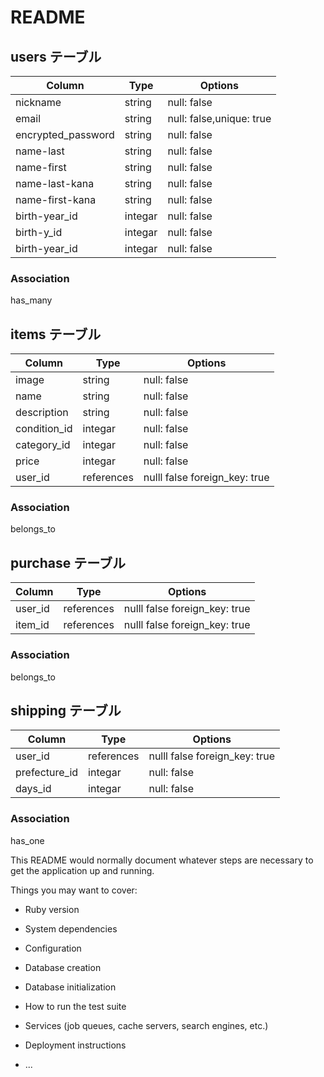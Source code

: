 # README

## users テーブル

|Column|Type|Options|
|------|----|-------|
| nickname           | string | null: false |
| email              | string | null: false,unique: true |
| encrypted_password | string | null: false |
| name-last          | string | null: false |
| name-first         | string | null: false |
| name-last-kana     | string | null: false |
| name-first-kana    | string | null: false |
| birth-year_id      | integar | null: false |
| birth-y_id         | integar | null: false |
| birth-year_id      | integar | null: false |

### Association
has_many


## items テーブル

|Column|Type|Options|
|------|----|-------|
| image                   | string      | null: false |
| name                    | string      | null: false |
| description             | string      | null: false |
| condition_id            | integar     | null: false |
| category_id             | integar     | null: false |
| price                   | integar     | null: false |
| user_id                 | references  | nulll false foreign_key: true |

### Association
belongs_to



## purchase テーブル

|Column|Type|Options|
|------|----|-------|
| user_id            | references | nulll false foreign_key: true |
| item_id            | references | nulll false foreign_key: true |

### Association
belongs_to



## shipping テーブル

|Column|Type|Options|
|------|----|-------|
| user_id            | references  | nulll false foreign_key: true |
| prefecture_id      | integar     | null: false |
| days_id            | integar     | null: false |


### Association
has_one


This README would normally document whatever steps are necessary to get the
application up and running.

Things you may want to cover:

* Ruby version

* System dependencies

* Configuration

* Database creation

* Database initialization

* How to run the test suite

* Services (job queues, cache servers, search engines, etc.)

* Deployment instructions

* ...
